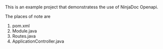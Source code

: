 This is an example project that demonstratess the use of NinjaDoc Openapi.

The places of note are
1. pom.xml
2. Module.java
3. Routes.java
4. ApplicationController.java
